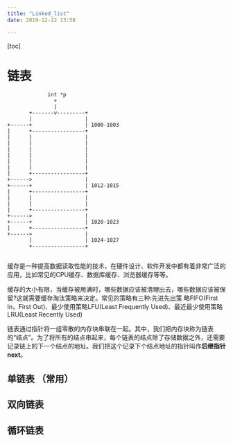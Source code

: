 ```yaml
---
title: "Linked_list"
date: 2019-12-22 13:58

---
```


[toc]

# 链表

```
             int *p
               +
               |
       +-------v---------+
       |                 |
+------+                 | 1000-1003
|      +-----------------+
|      |                 |
|      |                 |
|      |                 |
|      |                 |
|      |                 |
|      |                 |
|      +-----------------+
+------>                 |
+------+                 | 1012-1015
|      +-----------------+
|      |                 |
|      |                 |
|      +-----------------+
+------>                 |
+------+                 | 1020-1023
|      +-----------------+
+------>                 |
       |                 | 1024-1027
       +-----------------+
            
```

缓存是一种提高数据读取性能的技术，在硬件设计、软件开发中都有着非常广泛的应用，比如常见的CPU缓存、数据库缓存、浏览器缓存等等。

缓存的大小有限，当缓存被用满时，哪些数据应该被清理出去，哪些数据应该被保留?这就需要缓存淘汰策略来决定。常见的策略有三种:先进先出策 略FIFO(First In，First Out)、最少使用策略LFU(Least Frequently Used)、最近最少使用策略LRU(Least Recently Used)

链表通过指针将一组零散的内存块串联在一起。其中，我们把内存块称为链表的“结点”。为了将所有的结点串起来，每个链表的结点除了存储数据之外，还需要记录链上的下一个结点的地址。我们把这个记录下个结点地址的指针叫作**后继指针next**。

## 单链表 （常用）

## 双向链表

## 循环链表


